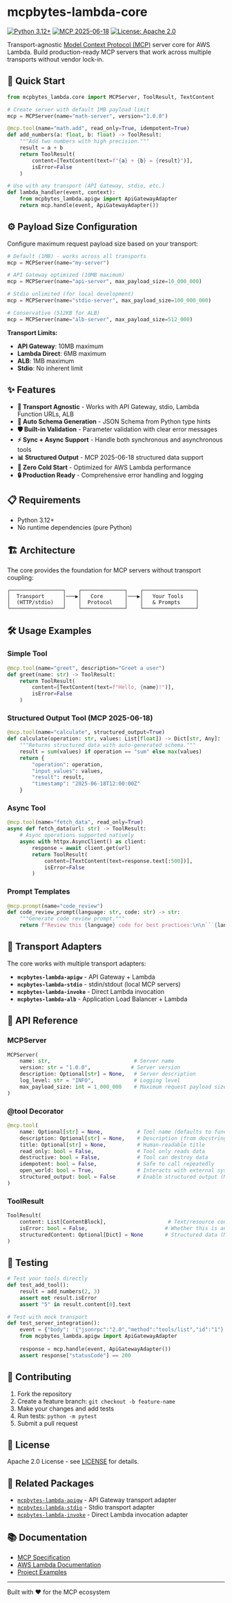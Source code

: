 # mcpbytes-lambda-core

[![Python 3.12+](https://img.shields.io/badge/python-3.12+-blue.svg)](https://www.python.org/downloads/)
[![MCP 2025-06-18](https://img.shields.io/badge/MCP-2025--06--18-green.svg)](https://spec.modelcontextprotocol.io/)
[![License: Apache 2.0](https://img.shields.io/badge/License-Apache%202.0-blue.svg)](https://opensource.org/licenses/Apache-2.0)

Transport-agnostic [Model Context Protocol (MCP)](https://modelcontextprotocol.io/) server core for AWS Lambda. Build production-ready MCP servers that work across multiple transports without vendor lock-in.

## 🚀 **Quick Start**

```python
from mcpbytes_lambda.core import MCPServer, ToolResult, TextContent

# Create server with default 1MB payload limit
mcp = MCPServer(name="math-server", version="1.0.0")

@mcp.tool(name="math.add", read_only=True, idempotent=True)
def add_numbers(a: float, b: float) -> ToolResult:
    """Add two numbers with high precision."""
    result = a + b
    return ToolResult(
        content=[TextContent(text=f"{a} + {b} = {result}")],
        isError=False
    )

# Use with any transport (API Gateway, stdio, etc.)
def lambda_handler(event, context):
    from mcpbytes_lambda.apigw import ApiGatewayAdapter
    return mcp.handle(event, ApiGatewayAdapter())
```

## ⚙️ **Payload Size Configuration**

Configure maximum request payload size based on your transport:

```python
# Default (1MB) - works across all transports
mcp = MCPServer(name="my-server")

# API Gateway optimized (10MB maximum)
mcp = MCPServer(name="api-server", max_payload_size=10_000_000)

# Stdio unlimited (for local development)
mcp = MCPServer(name="stdio-server", max_payload_size=100_000_000)

# Conservative (512KB for ALB)
mcp = MCPServer(name="alb-server", max_payload_size=512_000)
```

**Transport Limits:**
- **API Gateway**: 10MB maximum
- **Lambda Direct**: 6MB maximum  
- **ALB**: 1MB maximum
- **Stdio**: No inherent limit

## ✨ **Features**

- **🔌 Transport Agnostic** - Works with API Gateway, stdio, Lambda Function URLs, ALB
- **📝 Auto Schema Generation** - JSON Schema from Python type hints
- **🛡️ Built-in Validation** - Parameter validation with clear error messages
- **⚡ Sync + Async Support** - Handle both synchronous and asynchronous tools
- **📊 Structured Output** - MCP 2025-06-18 structured data support
- **🎯 Zero Cold Start** - Optimized for AWS Lambda performance
- **🔒 Production Ready** - Comprehensive error handling and logging

## 📋 **Requirements**

- Python 3.12+
- No runtime dependencies (pure Python)

## 🏗️ **Architecture**

The core provides the foundation for MCP servers without transport coupling:

```
┌─────────────────┐    ┌──────────────┐    ┌─────────────────┐
│  Transport      │───▶│   Core       │───▶│   Your Tools    │
│  (HTTP/stdio)   │    │  Protocol    │    │   & Prompts     │
└─────────────────┘    └──────────────┘    └─────────────────┘
```

## 🛠️ **Usage Examples**

### **Simple Tool**

```python
@mcp.tool(name="greet", description="Greet a user")
def greet(name: str) -> ToolResult:
    return ToolResult(
        content=[TextContent(text=f"Hello, {name}!")],
        isError=False
    )
```

### **Structured Output Tool** (MCP 2025-06-18)

```python
@mcp.tool(name="calculate", structured_output=True)
def calculate(operation: str, values: List[float]) -> Dict[str, Any]:
    """Returns structured data with auto-generated schema."""
    result = sum(values) if operation == "sum" else max(values)
    return {
        "operation": operation,
        "input_values": values,
        "result": result,
        "timestamp": "2025-06-18T12:00:00Z"
    }
```

### **Async Tool**

```python
@mcp.tool(name="fetch_data", read_only=True)
async def fetch_data(url: str) -> ToolResult:
    # Async operations supported natively
    async with httpx.AsyncClient() as client:
        response = await client.get(url)
        return ToolResult(
            content=[TextContent(text=response.text[:500])],
            isError=False
        )
```

### **Prompt Templates**

```python
@mcp.prompt(name="code_review")
def code_review_prompt(language: str, code: str) -> str:
    """Generate code review prompt."""
    return f"Review this {language} code for best practices:\n\n```{language}\n{code}\n```"
```

## 🔌 **Transport Adapters**

The core works with multiple transport adapters:

- **`mcpbytes-lambda-apigw`** - API Gateway + Lambda
- **`mcpbytes-lambda-stdio`** - stdin/stdout (local MCP servers)  
- **`mcpbytes-lambda-invoke`** - Direct Lambda invocation
- **`mcpbytes-lambda-alb`** - Application Load Balancer + Lambda

## 📖 **API Reference**

### **MCPServer**

```python
MCPServer(
    name: str,                           # Server name
    version: str = "1.0.0",             # Server version  
    description: Optional[str] = None,   # Server description
    log_level: str = "INFO",             # Logging level
    max_payload_size: int = 1_000_000    # Maximum request payload size in bytes
)
```

### **@tool Decorator**

```python
@mcp.tool(
    name: Optional[str] = None,           # Tool name (defaults to function name)
    description: Optional[str] = None,    # Description (from docstring)
    title: Optional[str] = None,          # Human-readable title
    read_only: bool = False,              # Tool only reads data
    destructive: bool = False,            # Tool can destroy data
    idempotent: bool = False,             # Safe to call repeatedly
    open_world: bool = True,              # Interacts with external systems
    structured_output: bool = False       # Enable structured output (MCP 2025-06-18)
)
```

### **ToolResult**

```python
ToolResult(
    content: List[ContentBlock],                    # Text/resource content blocks
    isError: bool = False,                         # Whether this is an error
    structuredContent: Optional[Dict] = None       # Structured data (MCP 2025-06-18)
)
```

## 🧪 **Testing**

```python
# Test your tools directly
def test_add_tool():
    result = add_numbers(2, 3)
    assert not result.isError
    assert "5" in result.content[0].text

# Test with mock transport
def test_server_integration():
    event = {"body": '{"jsonrpc":"2.0","method":"tools/list","id":"1"}'}
    from mcpbytes_lambda.apigw import ApiGatewayAdapter
    
    response = mcp.handle(event, ApiGatewayAdapter())
    assert response["statusCode"] == 200
```

## 🤝 **Contributing**

1. Fork the repository
2. Create a feature branch: `git checkout -b feature-name`
3. Make your changes and add tests
4. Run tests: `python -m pytest`
5. Submit a pull request

## 📄 **License**

Apache 2.0 License - see [LICENSE](../../LICENSE) for details.

## 🔗 **Related Packages**

- [`mcpbytes-lambda-apigw`](../apigw/) - API Gateway transport adapter
- [`mcpbytes-lambda-stdio`](../stdio/) - Stdio transport adapter  
- [`mcpbytes-lambda-invoke`](../invoke/) - Direct Lambda invocation adapter

## 📚 **Documentation**

- [MCP Specification](https://spec.modelcontextprotocol.io/)
- [AWS Lambda Documentation](https://docs.aws.amazon.com/lambda/)
- [Project Examples](../../examples/)

---

Built with ❤️ for the MCP ecosystem
